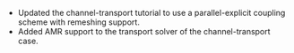 - Updated the channel-transport tutorial to use a parallel-explicit coupling scheme with remeshing support.
- Added AMR support to the transport solver of the channel-transport case.
